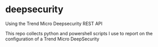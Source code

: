 # deepsecurity
Using the Trend Micro Deepsecurity REST API

This repo collects python and powershell scripts I use to report on the configuration of a Trend Micro DeepSecurity
